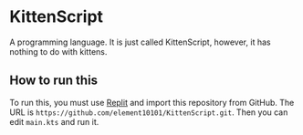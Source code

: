 # KittenScript
A programming language. It is just called KittenScript, however, it has nothing to do with kittens.

## How to run this
To run this, you must use [Replit](https://replit.com) and import this repository from GitHub. The URL is `https://github.com/element10101/KittenScript.git`. Then you can edit `main.kts` and run it.

